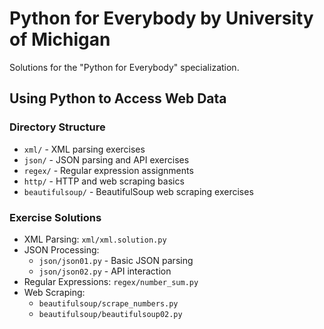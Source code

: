 # Python for Everybody by University of Michigan

Solutions for the "Python for Everybody" specialization.

## Using Python to Access Web Data

### Directory Structure
- `xml/` - XML parsing exercises
- `json/` - JSON parsing and API exercises
- `regex/` - Regular expression assignments
- `http/` - HTTP and web scraping basics
- `beautifulsoup/` - BeautifulSoup web scraping exercises

### Exercise Solutions
- XML Parsing: `xml/xml.solution.py`
- JSON Processing: 
  - `json/json01.py` - Basic JSON parsing
  - `json/json02.py` - API interaction
- Regular Expressions: `regex/number_sum.py`
- Web Scraping:
  - `beautifulsoup/scrape_numbers.py`
  - `beautifulsoup/beautifulsoup02.py`
